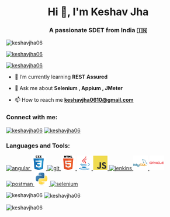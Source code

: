 <h1 align="center">Hi 👋, I'm Keshav Jha</h1>
<h3 align="center">A passionate SDET from India 🇮🇳</h3>

<p align="left"> <img src="https://komarev.com/ghpvc/?username=keshavjha06&label=Profile%20views&color=0e75b6&style=flat" alt="keshavjha06" /> </p>

<p align="left"> <a href="https://github.com/ryo-ma/github-profile-trophy"><img src="https://github-profile-trophy.vercel.app/?username=keshavjha06" alt="keshavjha06" /></a> </p>

<p align="left"> <a href="https://twitter.com/keshavjha06" target="blank"><img src="https://img.shields.io/twitter/follow/keshavjha06?logo=twitter&style=for-the-badge" alt="keshavjha06" /></a> </p>

- 🌱 I’m currently learning **REST Assured**

- 💬 Ask me about **Selenium , Appium , JMeter**

- 📫 How to reach me **keshavjha0610@gmail.com**

<h3 align="left">Connect with me:</h3>
<p align="left">
<a href="https://twitter.com/keshavjha06" target="blank"><img align="center" src="https://raw.githubusercontent.com/rahuldkjain/github-profile-readme-generator/master/src/images/icons/Social/twitter.svg" alt="keshavjha06" height="30" width="40" /></a>
<a href="https://linkedin.com/in/keshavjha06" target="blank"><img align="center" src="https://raw.githubusercontent.com/rahuldkjain/github-profile-readme-generator/master/src/images/icons/Social/linked-in-alt.svg" alt="keshavjha06" height="30" width="40" /></a>
</p>

<h3 align="left">Languages and Tools:</h3>
<p align="left"> <a href="https://angular.io" target="_blank"> <img src="https://angular.io/assets/images/logos/angular/angular.svg" alt="angular" width="40" height="40"/> </a> <a href="https://www.w3schools.com/css/" target="_blank"> <img src="https://raw.githubusercontent.com/devicons/devicon/master/icons/css3/css3-original-wordmark.svg" alt="css3" width="40" height="40"/> </a> <a href="https://git-scm.com/" target="_blank"> <img src="https://www.vectorlogo.zone/logos/git-scm/git-scm-icon.svg" alt="git" width="40" height="40"/> </a> <a href="https://www.w3.org/html/" target="_blank"> <img src="https://raw.githubusercontent.com/devicons/devicon/master/icons/html5/html5-original-wordmark.svg" alt="html5" width="40" height="40"/> </a> <a href="https://www.java.com" target="_blank"> <img src="https://raw.githubusercontent.com/devicons/devicon/master/icons/java/java-original.svg" alt="java" width="40" height="40"/> </a> <a href="https://developer.mozilla.org/en-US/docs/Web/JavaScript" target="_blank"> <img src="https://raw.githubusercontent.com/devicons/devicon/master/icons/javascript/javascript-original.svg" alt="javascript" width="40" height="40"/> </a> <a href="https://www.jenkins.io" target="_blank"> <img src="https://www.vectorlogo.zone/logos/jenkins/jenkins-icon.svg" alt="jenkins" width="40" height="40"/> </a> <a href="https://www.mysql.com/" target="_blank"> <img src="https://raw.githubusercontent.com/devicons/devicon/master/icons/mysql/mysql-original-wordmark.svg" alt="mysql" width="40" height="40"/> </a> <a href="https://www.oracle.com/" target="_blank"> <img src="https://raw.githubusercontent.com/devicons/devicon/master/icons/oracle/oracle-original.svg" alt="oracle" width="40" height="40"/> </a> <a href="https://postman.com" target="_blank"> <img src="https://www.vectorlogo.zone/logos/getpostman/getpostman-icon.svg" alt="postman" width="40" height="40"/> </a> <a href="https://www.python.org" target="_blank"> <img src="https://raw.githubusercontent.com/devicons/devicon/master/icons/python/python-original.svg" alt="python" width="40" height="40"/> </a> <a href="https://www.selenium.dev" target="_blank"> <img src="https://raw.githubusercontent.com/detain/svg-logos/780f25886640cef088af994181646db2f6b1a3f8/svg/selenium-logo.svg" alt="selenium" width="40" height="40"/> </a> </p>

<p><img align="left" src="https://github-readme-stats.vercel.app/api/top-langs?username=keshavjha06&show_icons=true&locale=en&layout=compact" alt="keshavjha06" /></p>

<p>&nbsp;<img align="center" src="https://github-readme-stats.vercel.app/api?username=keshavjha06&show_icons=true&locale=en" alt="keshavjha06" /></p>

<p><img align="center" src="https://github-readme-streak-stats.herokuapp.com/?user=keshavjha06&" alt="keshavjha06" /></p>
